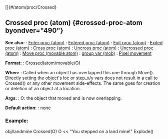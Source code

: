 []{#/atom/proc/Crossed}
## Crossed proc (atom) {#crossed-proc-atom byondver="490"}
**See also:**
:   [Enter proc (atom)](#/atom/proc/Enter)
:   [Entered proc (atom)](#/atom/proc/Entered)
:   [Exit proc (atom)](#/atom/proc/Exit)
:   [Exited proc (atom)](#/atom/proc/Exited)
:   [Cross proc (atom)](#/atom/proc/Cross)
:   [Uncross proc (atom)](#/atom/proc/Uncross)
:   [Uncrossed proc (atom)](#/atom/proc/Uncrossed)
:   [Move proc (movable atom)](#/atom/movable/proc/Move)
:   [group var (mob)](#/mob/var/group)
:   [Pixel movement](#/%7Bnotes%7D/pixel-movement)
<!-- -->
**Format:**
:   Crossed(atom/movable/O)
<!-- -->
**When:**
:   Called when an object has overlapped this one through Move().
    Directly setting the object\'s loc or step_x/y vars does not result
    in a call to Crossed() or any other movement side-effects. The same
    goes for creation or deletion of an object at a location.
<!-- -->
**Args:**
:   O: the object that moved and is now overlapping.
<!-- -->
**Default action:**
:   none
### Example:
obj/landmine Crossed(O) O \<\< \"You stepped on a land mine!\" Explode()